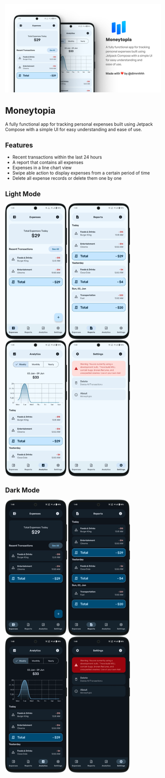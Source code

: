 <img src="art/banner.webp" alt="GtiHub Preview Card">

# Moneytopia
A fully functional app for tracking personal expenses built using Jetpack Compose with a simple UI for easy understanding and ease of use.

## Features
- Recent transactions within the last 24 hours
- A report that contains all expenses
- Expenses in a line chart view
- Swipe able action to display expenses from a certain period of time
- Delete all expense records or delete them one by one

## Light Mode
<img src="art/1-light-expenses.webp" width="200" alt=""> <img src="art/2-light-reports.webp" width="200" alt=""> <img src="art/3-light-analytics.webp" width="200" alt=""> <img src="art/4-light-settings.webp" width="200" alt="">

## Dark Mode
<img src="art/1-dark-expenses.webp" width="200" alt=""> <img src="art/2-dark-reports.webp" width="200" alt=""> <img src="art/3-dark-analytics.webp" width="200" alt=""> <img src="art/4-dark-settings.webp" width="200" alt="">